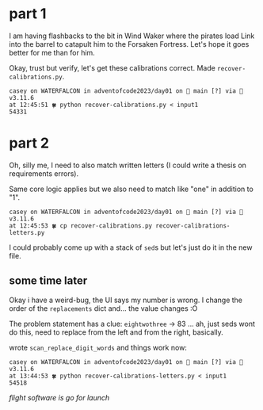 # part 1
I am having flashbacks to the bit in Wind Waker where the pirates load Link into the barrel to catapult him to the Forsaken Fortress. Let's hope it goes better for me than for him.

Okay, trust but verify, let's get these calibrations correct. Made `recover-calibrations.py`.
```
casey on WATERFALCON in adventofcode2023/day01 on  main [?] via 🐍 v3.11.6 
at 12:45:51 🍀 python recover-calibrations.py < input1
54331
```
# part 2
Oh, silly me, I need to also match written letters (I could write a thesis on requirements errors).

Same core logic applies but we also need to match like "one" in addition to "1".

```
casey on WATERFALCON in adventofcode2023/day01 on  main [?] via 🐍 v3.11.6 
at 12:45:53 🍀 cp recover-calibrations.py recover-calibrations-letters.py
```
I could probably come up with a stack of `sed`s but let's just do it in the new file.

## some time later

Okay i have a weird-bug, the UI says my number is wrong. I change the order of the `replacements` dict and... the value changes :O

The problem statement has a clue:
`eightwothree` -> 83
... ah, just seds wont do this, need to replace from the left and from the right, basically.

wrote `scan_replace_digit_words` and things work now:
```
casey on WATERFALCON in adventofcode2023/day01 on  main [?] via 🐍 v3.11.6 
at 13:44:53 🍀 python recover-calibrations-letters.py < input1
54518
```

_flight software is *go* for launch_
